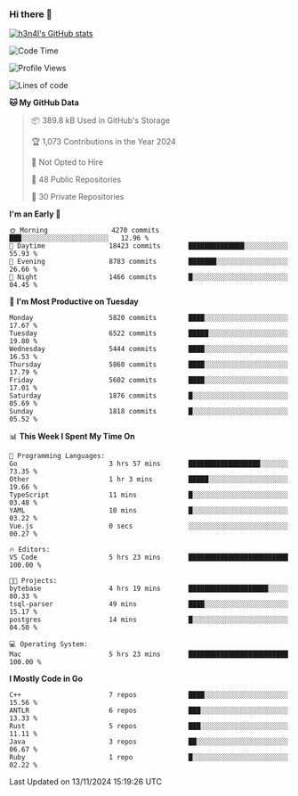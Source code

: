 ### Hi there 👋

[![h3n4l's GitHub stats](https://github-readme-stats.vercel.app/api?username=h3n4l&count_private=true&show_icons=true&theme=radical)](https://github.com/h3n4l/github-readme-stats)

<!--START_SECTION:waka-->
![Code Time](http://img.shields.io/badge/Code%20Time-2%2C004%20hrs%2027%20mins-blue)

![Profile Views](http://img.shields.io/badge/Profile%20Views-0-blue)

![Lines of code](https://img.shields.io/badge/From%20Hello%20World%20I%27ve%20Written-12.7%20million%20lines%20of%20code-blue)

**🐱 My GitHub Data** 

> 📦 389.8 kB Used in GitHub's Storage 
 > 
> 🏆 1,073 Contributions in the Year 2024
 > 
> 🚫 Not Opted to Hire
 > 
> 📜 48 Public Repositories 
 > 
> 🔑 30 Private Repositories 
 > 
**I'm an Early 🐤** 

```text
🌞 Morning                4270 commits        ███░░░░░░░░░░░░░░░░░░░░░░   12.96 % 
🌆 Daytime                18423 commits       ██████████████░░░░░░░░░░░   55.93 % 
🌃 Evening                8783 commits        ███████░░░░░░░░░░░░░░░░░░   26.66 % 
🌙 Night                  1466 commits        █░░░░░░░░░░░░░░░░░░░░░░░░   04.45 % 
```
📅 **I'm Most Productive on Tuesday** 

```text
Monday                   5820 commits        ████░░░░░░░░░░░░░░░░░░░░░   17.67 % 
Tuesday                  6522 commits        █████░░░░░░░░░░░░░░░░░░░░   19.80 % 
Wednesday                5444 commits        ████░░░░░░░░░░░░░░░░░░░░░   16.53 % 
Thursday                 5860 commits        ████░░░░░░░░░░░░░░░░░░░░░   17.79 % 
Friday                   5602 commits        ████░░░░░░░░░░░░░░░░░░░░░   17.01 % 
Saturday                 1876 commits        █░░░░░░░░░░░░░░░░░░░░░░░░   05.69 % 
Sunday                   1818 commits        █░░░░░░░░░░░░░░░░░░░░░░░░   05.52 % 
```


📊 **This Week I Spent My Time On** 

```text
💬 Programming Languages: 
Go                       3 hrs 57 mins       ██████████████████░░░░░░░   73.35 % 
Other                    1 hr 3 mins         █████░░░░░░░░░░░░░░░░░░░░   19.66 % 
TypeScript               11 mins             █░░░░░░░░░░░░░░░░░░░░░░░░   03.48 % 
YAML                     10 mins             █░░░░░░░░░░░░░░░░░░░░░░░░   03.22 % 
Vue.js                   0 secs              ░░░░░░░░░░░░░░░░░░░░░░░░░   00.27 % 

🔥 Editors: 
VS Code                  5 hrs 23 mins       █████████████████████████   100.00 % 

🐱‍💻 Projects: 
bytebase                 4 hrs 19 mins       ████████████████████░░░░░   80.33 % 
tsql-parser              49 mins             ████░░░░░░░░░░░░░░░░░░░░░   15.17 % 
postgres                 14 mins             █░░░░░░░░░░░░░░░░░░░░░░░░   04.50 % 

💻 Operating System: 
Mac                      5 hrs 23 mins       █████████████████████████   100.00 % 
```

**I Mostly Code in Go** 

```text
C++                      7 repos             ████░░░░░░░░░░░░░░░░░░░░░   15.56 % 
ANTLR                    6 repos             ███░░░░░░░░░░░░░░░░░░░░░░   13.33 % 
Rust                     5 repos             ███░░░░░░░░░░░░░░░░░░░░░░   11.11 % 
Java                     3 repos             ██░░░░░░░░░░░░░░░░░░░░░░░   06.67 % 
Ruby                     1 repo              █░░░░░░░░░░░░░░░░░░░░░░░░   02.22 % 
```




 Last Updated on 13/11/2024 15:19:26 UTC
<!--END_SECTION:waka-->

